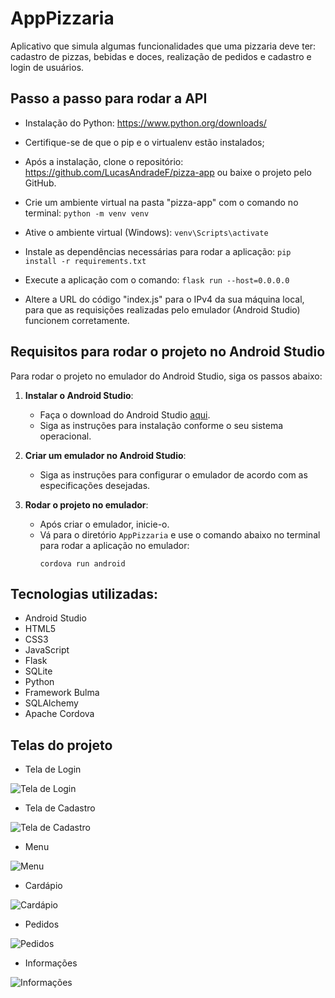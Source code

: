 # AppPizzaria

Aplicativo que simula algumas funcionalidades que uma pizzaria deve ter: cadastro de pizzas, bebidas e doces, realização de pedidos e cadastro e login de usuários.

## Passo a passo para rodar a API
* Instalação do Python: https://www.python.org/downloads/

* Certifique-se de que o pip e o virtualenv estão instalados;

* Após a instalação, clone o repositório: https://github.com/LucasAndradeF/pizza-app ou baixe o projeto pelo GitHub.

* Crie um ambiente virtual na pasta "pizza-app" com o comando no terminal: `python -m venv venv`

* Ative o ambiente virtual (Windows): `venv\Scripts\activate`

* Instale as dependências necessárias para rodar a aplicação: `pip install -r requirements.txt`

* Execute a aplicação com o comando: `flask run --host=0.0.0.0`

* Altere a URL do código "index.js" para o IPv4 da sua máquina local, para que as requisições realizadas pelo emulador (Android Studio) funcionem corretamente.

## Requisitos para rodar o projeto no Android Studio

Para rodar o projeto no emulador do Android Studio, siga os passos abaixo:

1. **Instalar o Android Studio**:
   - Faça o download do Android Studio [aqui](https://developer.android.com/studio).
   - Siga as instruções para instalação conforme o seu sistema operacional.

2. **Criar um emulador no Android Studio**:
   - Siga as instruções para configurar o emulador de acordo com as especificações desejadas.

3. **Rodar o projeto no emulador**:
   - Após criar o emulador, inicie-o.
   - Vá para o diretório `AppPizzaria` e use o comando abaixo no terminal para rodar a aplicação no emulador:
     ```
     cordova run android
     ```

## Tecnologias utilizadas:
* Android Studio
* HTML5
* CSS3
* JavaScript
* Flask
* SQLite
* Python
* Framework Bulma
* SQLAlchemy
* Apache Cordova

## Telas do projeto

* Tela de Login

![Tela de Login](/AppPizzaria/www/img/telas/login.png)

* Tela de Cadastro

![Tela de Cadastro](/AppPizzaria/www/img/telas/cadastro.png)

* Menu

![Menu](/AppPizzaria/www/img/telas/menu.png)

* Cardápio

![Cardápio](/AppPizzaria/www/img/telas/cardapio-pizza.png)

* Pedidos

![Pedidos](/AppPizzaria/www/img/telas/pedidos-2.png)

* Informações

![Informações](/AppPizzaria/www/img/telas/info.png)

